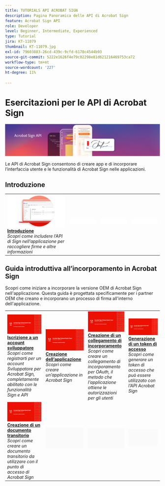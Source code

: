 ```yaml
---
title: TUTORIALS API ACROBAT SIGN
description: Pagina Panoramica delle API di Acrobat Sign
feature: Acrobat Sign API
role: Developer
level: Beginner, Intermediate, Experienced
type: Tutorial
jira: KT-11079
thumbnail: KT-11079.jpg
exl-id: 79603883-26cd-439c-9cfd-6178c4544b93
source-git-commit: 5222e1626f4e79c02298e81d621216469753ca72
workflow-type: tm+mt
source-wordcount: '227'
ht-degree: 11%

---
```


# Esercitazioni per le API di Acrobat Sign

![Banner API di Acrobat Sign](../assets/acrobatsignhero.png)

Le API di Acrobat Sign consentono di creare app e di incorporare l’interfaccia utente e le funzionalità di Acrobat Sign nelle applicazioni.

## Introduzione

<table style="table-layout:fixed">
<tr>
   <td>
    <a href="signapi.md">
      <img alt="Introduzione" src="assets/GSASAPI_thumb.png" />
    </a>
    <div>
    <a href="signapi.md"><strong>Introduzione</strong></a>
    </div>
    <em>Scopri come includere l’API di Sign nell’applicazione per raccogliere firme e altre informazioni</em>
    <br>
  </td>
  <td>
    <img alt="Spaziatore" src="../assets/WhiteBanner_Placeholder.png" />
    <div>
    <br>
  </td>
  <td>
    <img alt="Spaziatore" src="../assets/WhiteBanner_Placeholder.png" />
    <div>
    <br>
  </td>
  <td>
    <img alt="Spaziatore" src="../assets/WhiteBanner_Placeholder.png" />
    <div>
    <br>
  </td>
</tr>
</table>

## Guida introduttiva all’incorporamento in Acrobat Sign

Scopri come iniziare a incorporare la versione OEM di Acrobat Sign nell&#39;applicazione. Questa guida è progettata specificamente per i partner OEM che creano e incorporano un processo di firma all&#39;interno dell&#39;applicazione.

<table style="table-layout:fixed">
<tr>
 <td>
   <a href="sign-up-developer-account.md">
      <img alt="Iscrizione a un account sviluppatore" src="assets/Signingup_1280.png" />
   </a>
    <div>
   <a href="sign-up-developer-account.md"><strong>Iscrizione a un account sviluppatore</strong></a>
    </div>
    <em>Scopri come registrarti per un account Sviluppatore per Acrobat Sign, completamente abilitato con le funzionalità Sign e API</em>
    <br>
  </td>
  <td>
   <a href="creating-your-application.md">
      <img alt="Creazione dell’applicazione" src="assets/Creatingyourapplication_1280.png" />
   </a>
    <div>
   <a href="creating-your-application.md"><strong>Creazione dell’applicazione</strong></a>
    </div>
    <em>Scopri come creare un’applicazione in Acrobat Sign</em>
    <br>
  </td>
   <td>
   <a href="creating-an-embed-link.md">
      <img alt="Creazione di un collegamento di incorporamento" src="assets/Creatinganembedlink_1280.png" />
   </a>
    <div>
   <a href="creating-an-embed-link.md"><strong>Creazione di un collegamento di incorporamento</strong></a>
    </div>
    <em>Scopri come creare un collegamento di incorporamento per OAuth, il metodo che l’applicazione ottiene le autorizzazioni per gli utenti</em>
    <br>
  </td>
  <td>
   <a href="generating-an-access-token.md">
      <img alt="Generazione di un token di accesso" src="assets/Generatingyouraccesstoken_1280.png" />
   </a>
    <div>
   <a href="generating-an-access-token.md"><strong>Generazione di un token di accesso</strong></a>
    </div>
    <em>Scopri come generare un token di accesso che può essere utilizzato con l’API Acrobat Sign</em>
    <br>
  </td>
</tr>
<tr>
  <td>
   <a href="creating-a-transient-document.md">
      <img alt="Creazione di un documento transitorio" src="assets/Creatingatransientdocument_1280.png" />
   </a>
    <div>
   <a href="creating-a-transient-document.md"><strong>Creazione di un documento transitorio</strong></a>
    </div>
    <em>Scopri come creare un documento transitorio da utilizzare con il punto di accesso di Acrobat Sign</em>
    <br>
  </td>
  <td>
    <img alt="Spaziatore" src="../assets/GrayBanner_Placeholder.png" />
    <div>
    <br>
  </td>
   <td>
    <img alt="Spaziatore" src="../assets/GrayBanner_Placeholder.png" />
    <div>
    <br>
  </td>
  <td>
    <img alt="Spaziatore" src="../assets/GrayBanner_Placeholder.png" />
    <div>
    <br>
  </td>
</tr>
</table>

